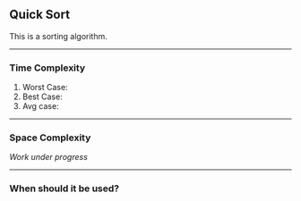 ## Quick Sort
This is a sorting algorithm.

---
### Time Complexity
1. Worst Case: 
2. Best Case: 
3. Avg case: 

---
### Space Complexity
*Work under progress*

---
### When should it be used?
